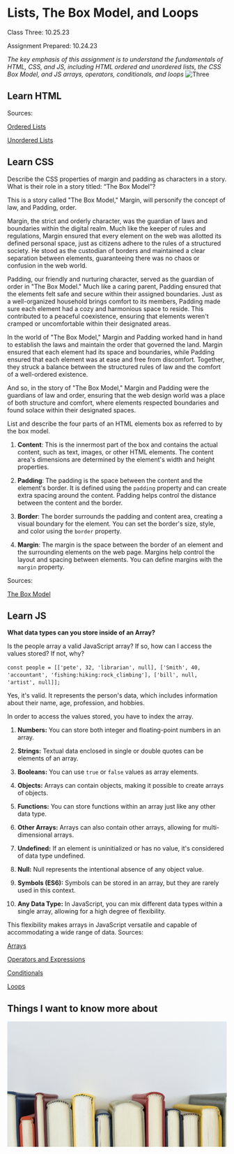 # Lists, The Box Model, and Loops

Class Three: 10.25.23

Assignment Prepared: 10.24.23

*The key emphasis of this assignment is to understand the fundamentals of HTML, CSS, and JS, including HTML ordered and unordered lists, the CSS Box Model, and JS arrays, operators, conditionals, and loops*
![Three](photos/three.jpg)
## Learn HTML

Sources:

[Ordered Lists](https://developer.mozilla.org/en-US/docs/Web/HTML/Element/ol)

[Unordered Lists](https://developer.mozilla.org/en-US/docs/Web/HTML/Element/ul)

## Learn CSS

Describe the CSS properties of margin and padding as characters in a story. What is their role in a story titled: “The Box Model”?

This is a story called "The Box Model," 
Margin, will personify the concept of law, and Padding, order.

Margin, the strict and orderly character, was the guardian of laws and boundaries within the digital realm. Much like the keeper of rules and regulations, Margin ensured that every element on the web was allotted its defined personal space, just as citizens adhere to the rules of a structured society. He stood as the custodian of borders and maintained a clear separation between elements, guaranteeing there was no chaos or confusion in the web world.

Padding, our friendly and nurturing character, served as the guardian of order in "The Box Model." Much like a caring parent, Padding ensured that the elements felt safe and secure within their assigned boundaries. Just as a well-organized household brings comfort to its members, Padding made sure each element had a cozy and harmonious space to reside. This contributed to a peaceful coexistence, ensuring that elements weren't cramped or uncomfortable within their designated areas.

In the world of "The Box Model," Margin and Padding worked hand in hand to establish the laws and maintain the order that governed the land. Margin ensured that each element had its space and boundaries, while Padding ensured that each element was at ease and free from discomfort. Together, they struck a balance between the structured rules of law and the comfort of a well-ordered existence.

And so, in the story of "The Box Model," Margin and Padding were the guardians of law and order, ensuring that the web design world was a place of both structure and comfort, where elements respected boundaries and found solace within their designated spaces.

List and describe the four parts of an HTML elements box as referred to by the box model.

1. **Content**: This is the innermost part of the box and contains the actual content, such as text, images, or other HTML elements. The content area's dimensions are determined by the element's width and height properties.

2. **Padding**: The padding is the space between the content and the element's border. It is defined using the `padding` property and can create extra spacing around the content. Padding helps control the distance between the content and the border.

3. **Border**: The border surrounds the padding and content area, creating a visual boundary for the element. You can set the border's size, style, and color using the `border` property.

4. **Margin**: The margin is the space between the border of an element and the surrounding elements on the web page. Margins help control the layout and spacing between elements. You can define margins with the `margin` property.


Sources:

[The Box Model](https://developer.mozilla.org/en-US/docs/Learn/CSS/Building_blocks/The_box_model)

## Learn JS


**What data types can you store inside of an Array?**

Is the people array a valid JavaScript array? If so, how can I access the values stored? If not, why?

 `const people = [['pete', 32, 'librarian', null], ['Smith', 40, 'accountant', 'fishing:hiking:rock_climbing'], ['bill', null, 'artist', null]];`

Yes, it's valid. It represents the person's data, which includes information about their name, age, profession, and hobbies. 

In order to access the values stored, you have to index the array. 

1. **Numbers:** You can store both integer and floating-point numbers in an array.

2. **Strings:** Textual data enclosed in single or double quotes can be elements of an array.

3. **Booleans:** You can use `true` or `false` values as array elements.

4. **Objects:** Arrays can contain objects, making it possible to create arrays of objects.

5. **Functions:** You can store functions within an array just like any other data type.

6. **Other Arrays:** Arrays can also contain other arrays, allowing for multi-dimensional arrays.

7. **Undefined:** If an element is uninitialized or has no value, it's considered of data type undefined.

8. **Null:** Null represents the intentional absence of any object value.

9. **Symbols (ES6):** Symbols can be stored in an array, but they are rarely used in this context.

10. **Any Data Type:** In JavaScript, you can mix different data types within a single array, allowing for a high degree of flexibility.


This flexibility makes arrays in JavaScript versatile and capable of accommodating a wide range of data.
Sources:

[Arrays](https://developer.mozilla.org/en-US/docs/Learn/JavaScript/First_steps/Arrays)

[Operators and Expressions](https://developer.mozilla.org/en-US/docs/Web/JavaScript/Guide/Expressions_and_Operators)

[Conditionals](https://developer.mozilla.org/en-US/docs/Learn/JavaScript/Building_blocks/conditionals)

[Loops](https://developer.mozilla.org/en-US/docs/Learn/JavaScript/Building_blocks/Looping_code)




## Things I want to know more about
![Books](photos/Books.jpg)